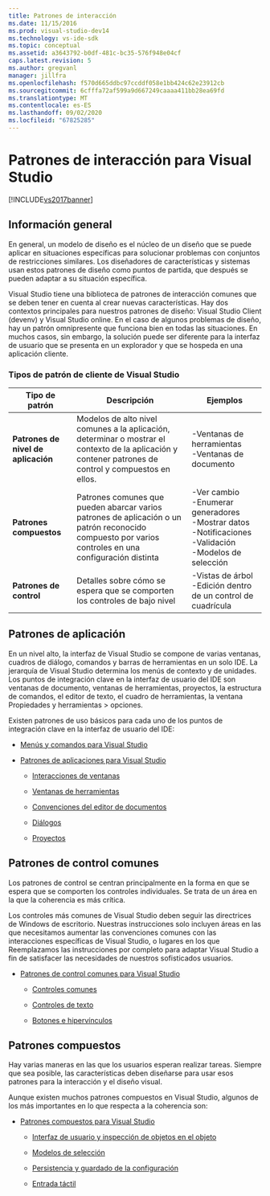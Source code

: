 ```yaml
---
title: Patrones de interacción
ms.date: 11/15/2016
ms.prod: visual-studio-dev14
ms.technology: vs-ide-sdk
ms.topic: conceptual
ms.assetid: a3643792-b0df-481c-bc35-576f948e04cf
caps.latest.revision: 5
ms.author: gregvanl
manager: jillfra
ms.openlocfilehash: f570d665ddbc97ccddf058e1bb424c62e23912cb
ms.sourcegitcommit: 6cfffa72af599a9d667249caaaa411bb28ea69fd
ms.translationtype: MT
ms.contentlocale: es-ES
ms.lasthandoff: 09/02/2020
ms.locfileid: "67825285"
---
```

# <a name="interaction-patterns-for-visual-studio"></a>Patrones de interacción para Visual Studio
[!INCLUDE[vs2017banner](../../includes/vs2017banner.md)]

## <a name="overview"></a>Información general
 En general, un modelo de diseño es el núcleo de un diseño que se puede aplicar en situaciones específicas para solucionar problemas con conjuntos de restricciones similares. Los diseñadores de características y sistemas usan estos patrones de diseño como puntos de partida, que después se pueden adaptar a su situación específica.

 Visual Studio tiene una biblioteca de patrones de interacción comunes que se deben tener en cuenta al crear nuevas características. Hay dos contextos principales para nuestros patrones de diseño: Visual Studio Client (devenv) y Visual Studio online. En el caso de algunos problemas de diseño, hay un patrón omnipresente que funciona bien en todas las situaciones. En muchos casos, sin embargo, la solución puede ser diferente para la interfaz de usuario que se presenta en un explorador y que se hospeda en una aplicación cliente.

### <a name="visual-studio-client-pattern-types"></a>Tipos de patrón de cliente de Visual Studio

|Tipo de patrón|Descripción|Ejemplos|
|------------------|-----------------|--------------|
|**Patrones de nivel de aplicación**|Modelos de alto nivel comunes a la aplicación, determinar o mostrar el contexto de la aplicación y contener patrones de control y compuestos en ellos.|-Ventanas de herramientas<br />-Ventanas de documento|
|**Patrones compuestos**|Patrones comunes que pueden abarcar varios patrones de aplicación o un patrón reconocido compuesto por varios controles en una configuración distinta|-Ver cambio<br />-Enumerar generadores<br />-Mostrar datos<br />-Notificaciones<br />-Validación<br />-Modelos de selección|
|**Patrones de control**|Detalles sobre cómo se espera que se comporten los controles de bajo nivel|-Vistas de árbol<br />-Edición dentro de un control de cuadrícula|

## <a name="application-patterns"></a>Patrones de aplicación
 En un nivel alto, la interfaz de Visual Studio se compone de varias ventanas, cuadros de diálogo, comandos y barras de herramientas en un solo IDE. La jerarquía de Visual Studio determina los menús de contexto y de unidades. Los puntos de integración clave en la interfaz de usuario del IDE son ventanas de documento, ventanas de herramientas, proyectos, la estructura de comandos, el editor de texto, el cuadro de herramientas, la ventana Propiedades y herramientas > opciones.

 Existen patrones de uso básicos para cada uno de los puntos de integración clave en la interfaz de usuario del IDE:

- [Menús y comandos para Visual Studio](../../extensibility/ux-guidelines/menus-and-commands-for-visual-studio.md)

- [Patrones de aplicaciones para Visual Studio](../../extensibility/ux-guidelines/application-patterns-for-visual-studio.md)

  - [Interacciones de ventanas](../../extensibility/ux-guidelines/application-patterns-for-visual-studio.md#BKMK_WindowInteractions)

  - [Ventanas de herramientas](../../extensibility/ux-guidelines/application-patterns-for-visual-studio.md#BKMK_ToolWindows)

  - [Convenciones del editor de documentos](../../extensibility/ux-guidelines/application-patterns-for-visual-studio.md#BKMK_DocumentEditorConventions)

  - [Diálogos](../../extensibility/ux-guidelines/application-patterns-for-visual-studio.md#BKMK_Dialogs)

  - [Proyectos](../../extensibility/ux-guidelines/application-patterns-for-visual-studio.md#BKMK_Projects)

## <a name="common-control-patterns"></a>Patrones de control comunes
 Los patrones de control se centran principalmente en la forma en que se espera que se comporten los controles individuales. Se trata de un área en la que la coherencia es más crítica.

 Los controles más comunes de Visual Studio deben seguir las directrices de Windows de escritorio. Nuestras instrucciones solo incluyen áreas en las que necesitamos aumentar las convenciones comunes con las interacciones específicas de Visual Studio, o lugares en los que Reemplazamos las instrucciones por completo para adaptar Visual Studio a fin de satisfacer las necesidades de nuestros sofisticados usuarios.

- [Patrones de control comunes para Visual Studio](../../extensibility/ux-guidelines/common-control-patterns-for-visual-studio.md)

  - [Controles comunes](../../extensibility/ux-guidelines/common-control-patterns-for-visual-studio.md#BKMK_CommonControls)

  - [Controles de texto](../../extensibility/ux-guidelines/common-control-patterns-for-visual-studio.md#BKMK_TextControls)

  - [Botones e hipervínculos](../../extensibility/ux-guidelines/common-control-patterns-for-visual-studio.md#BKMK_ButtonsAndHyperlinks)

## <a name="composite-patterns"></a>Patrones compuestos
 Hay varias maneras en las que los usuarios esperan realizar tareas. Siempre que sea posible, las características deben diseñarse para usar esos patrones para la interacción y el diseño visual.

 Aunque existen muchos patrones compuestos en Visual Studio, algunos de los más importantes en lo que respecta a la coherencia son:

- [Patrones compuestos para Visual Studio](../../extensibility/ux-guidelines/composite-patterns-for-visual-studio.md)

  - [Interfaz de usuario y inspección de objetos en el objeto](../../extensibility/ux-guidelines/composite-patterns-for-visual-studio.md#BKMK_OnObjectUI)

  - [Modelos de selección](../../extensibility/ux-guidelines/composite-patterns-for-visual-studio.md#BKMK_SelectionModels)

  - [Persistencia y guardado de la configuración](../../extensibility/ux-guidelines/composite-patterns-for-visual-studio.md#BKMK_PersistenceAndSavingSettings)

  - [Entrada táctil](../../extensibility/ux-guidelines/composite-patterns-for-visual-studio.md#BKMK_TouchInput)
